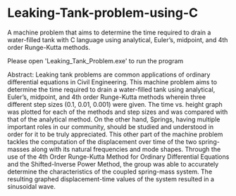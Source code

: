 # Leaking-Tank-problem-using-C
A machine problem that aims to determine the time required to drain a water-filled tank with C language using analytical, Euler’s, midpoint, and 4th order Runge-Kutta methods.

Please open 'Leaking_Tank_Problem.exe' to run the program

Abstract:
Leaking tank problems are common applications of ordinary differential equations in Civil Engineering. This machine problem aims to determine the time required to drain a water-filled tank using analytical, Euler’s, midpoint, and 4th order Runge-Kutta methods wherein three different step sizes (0.1, 0.01, 0.001) were given. The time vs. height graph was plotted for each of the methods and step sizes and was compared with that of the analytical method. On the other hand, Springs, having multiple important roles in our community, should be studied and understood in order for it to be truly appreciated. This other part of the machine problem tackles the computation of the displacement over time of the two spring-masses along with its natural frequencies and mode shapes. Through the use of the 4th Order Runge-Kutta Method for Ordinary Differential Equations and the Shifted-Inverse Power Method, the group was able to accurately determine the characteristics of the coupled spring-mass system. The resulting graphed displacement-time values of the system resulted in a sinusoidal wave.

